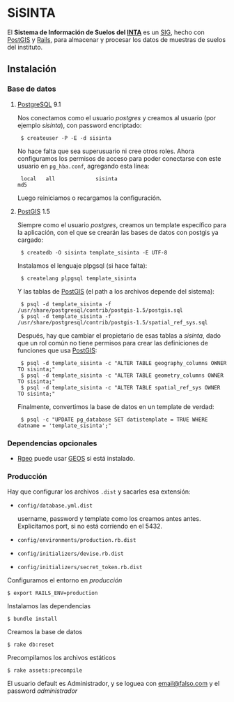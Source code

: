 SiSINTA
=======

El **Sistema de Información de Suelos del [INTA]** es un [SIG], hecho con
[PostGIS] y [Rails], para almacenar y procesar los datos de muestras de suelos
del instituto.

Instalación
-----------

### Base de datos

1. [PostgreSQL] 9.1

    Nos conectamos como el usuario *postgres* y creamos al usuario (por ejemplo
    *sisinta*), con password encriptado:

        $ createuser -P -E -d sisinta
 
    No hace falta que sea superusuario ni cree otros roles. Ahora configuramos
    los permisos de acceso para poder conectarse con este usuario en
    `pg_hba.conf`, agregando esta línea:

        local   all             sisinta                                 md5

    Luego reiniciamos o recargamos la configuración.

2. [PostGIS] 1.5

    Siempre como el usuario *postgres*, creamos un template específico para la
    aplicación, con el que se crearán las bases de datos con postgis ya
    cargado:

        $ createdb -O sisinta template_sisinta -E UTF-8

    Instalamos el lenguaje plpgsql (si hace falta):

        $ createlang plpgsql template_sisinta

    Y las tablas de [PostGIS] (el path a los archivos depende del sistema):

        $ psql -d template_sisinta -f /usr/share/postgresql/contrib/postgis-1.5/postgis.sql
        $ psql -d template_sisinta -f /usr/share/postgresql/contrib/postgis-1.5/spatial_ref_sys.sql

    Después, hay que cambiar el propietario de esas tablas a *sisinta*, dado
    que un rol común no tiene permisos para crear las definiciones de funciones
    que usa [PostGIS]:

        $ psql -d template_sisinta -c "ALTER TABLE geography_columns OWNER TO sisinta;"
        $ psql -d template_sisinta -c "ALTER TABLE geometry_columns OWNER TO sisinta;"
        $ psql -d template_sisinta -c "ALTER TABLE spatial_ref_sys OWNER TO sisinta;"

    Finalmente, convertimos la base de datos en un template de verdad:

        $ psql -c "UPDATE pg_database SET datistemplate = TRUE WHERE datname = 'template_sisinta';"

### Dependencias opcionales

* [Rgeo] puede usar [GEOS] si está instalado.

### Producción

Hay que configurar los archivos `.dist` y sacarles esa extensión:

* `config/database.yml.dist`

    username, password y template como los creamos antes antes. Explicitamos
    port, si no está corriendo en el 5432.

* `config/environments/production.rb.dist`
* `config/initializers/devise.rb.dist`
* `config/initializers/secret_token.rb.dist`

Configuramos el entorno en *producción*

    $ export RAILS_ENV=production

Instalamos las dependencias

    $ bundle install

Creamos la base de datos

    $ rake db:reset

Precompilamos los archivos estáticos

    $ rake assets:precompile

El usuario default es Administrador, y se loguea con email@falso.com y el password *administrador*

[PostgreSQL]: http://www.postgresql.org/
[PostGIS]: http://www.postgis.org/
[SIG]: https://es.wikipedia.org/wiki/Sistema_de_Informaci%C3%B3n_Geogr%C3%A1fica
[Rails]: http://rubyonrails.org/
[Rgeo]: http://virtuoso.rubyforge.org/rgeo/
[GEOS]: http://trac.osgeo.org/geos/
[INTA]: http://inta.gov.ar/
